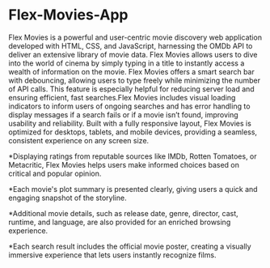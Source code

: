 # Flex-Movies-App

Flex Movies is a powerful and user-centric movie discovery web application developed with HTML, CSS, and JavaScript, harnessing the OMDb API to deliver an extensive library of movie data. Flex Movies allows users to dive into the world of cinema by simply typing in a title to instantly access a wealth of information on the movie.
Flex Movies offers a smart search bar with debouncing, allowing users to type freely while minimizing the number of API calls. This feature is especially helpful for reducing server load and ensuring efficient, fast searches.Flex Movies includes visual loading indicators to inform users of ongoing searches and has error handling to display messages if a search fails or if a movie isn’t found, improving usability and reliability.
Built with a fully responsive layout, Flex Movies is optimized for desktops, tablets, and mobile devices, providing a seamless, consistent experience on any screen size.

*Displaying ratings from reputable sources like IMDb, Rotten Tomatoes, or Metacritic, Flex Movies helps users make informed choices based on critical and popular opinion.

*Each movie's plot summary is presented clearly, giving users a quick and engaging snapshot of the storyline.

*Additional movie details, such as release date, genre, director, cast, runtime, and language, are also provided for an enriched browsing experience.

*Each search result includes the official movie poster, creating a visually immersive experience that lets users instantly recognize films.
